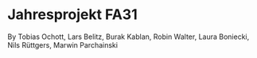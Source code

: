 # Jahresprojekt FA31
By Tobias Ochott, Lars Belitz, Burak Kablan, Robin Walter, Laura Boniecki, Nils Rüttgers, Marwin Parchainski
